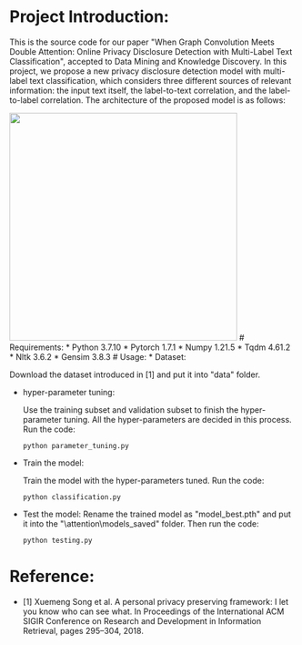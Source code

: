 # Project Introduction:
This is the source code for our paper "When Graph Convolution Meets Double Attention: Online Privacy Disclosure Detection with Multi-Label Text Classification", accepted to Data Mining and Knowledge Discovery. In this project, we propose a new privacy disclosure detection model with multi-label text classification, which considers three different sources of relevant information: the input text itself, the label-to-text correlation, and the label-to-label correlation. The architecture of the proposed model is as follows:

<img src="https://github.com/xiztt/WGCMDA/assets/128767154/2af5b951-7dce-46c1-b310-e5c93118a739" width="400px">
# Requirements:
* Python 3.7.10
* Pytorch 1.7.1
* Numpy 1.21.5
* Tqdm 4.61.2
* Nltk 3.6.2
* Gensim 3.8.3
# Usage:
* Dataset:

  Download the dataset introduced in [1] and put it into "data" folder.

* hyper-parameter tuning:

  Use the training subset and validation subset to finish the hyper-parameter tuning. All the hyper-parameters are decided in this process. Run the code:

  ```python parameter_tuning.py```

* Train the model:
  
  Train the model with the hyper-parameters tuned. Run the code:
  
  ```python classification.py```
  
* Test the model:
  Rename the trained model as "model_best.pth" and put it into the "\attention\models_saved" folder. Then run the code:

  ```python testing.py```

# Reference:

* [1] Xuemeng Song et al. A personal privacy preserving framework: I let you know who can see what. In Proceedings of the International ACM SIGIR Conference on Research and Development in Information Retrieval, pages 295–304, 2018. 
